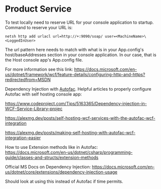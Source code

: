 # Product Service


To test locally need to reserve URL for your console application to startup.
Command to reserve your URL is:

```
netsh http add urlacl url=http://+:9090/soap/ user=<MachineName>\<LoggedInUser>
```

The url pattern here needs to match with what is in your App.config's host/baseAddresses section in your console application. In our case, that is the Host console app's App.config file.

For more information see this link: https://docs.microsoft.com/en-us/dotnet/framework/wcf/feature-details/configuring-http-and-https?redirectedfrom=MSDN


Dependency Injection with [Autofac](https://autofac.readthedocs.io/en/latest/).
Helpful articles to properly configure Autofac with self hosting console app:

https://www.codeproject.com/Tips/5163365/Dependency-injection-in-WCF-Service-Library-projec

https://alexmg.dev/posts/self-hosting-wcf-services-with-the-autofac-wcf-integration

https://alexmg.dev/posts/making-self-hosting-with-autofac-wcf-integration-easier

How to use Extension methods like in Autofac: https://docs.microsoft.com/en-us/dotnet/csharp/programming-guide/classes-and-structs/extension-methods


Official MS Docs on Dependency Injection: https://docs.microsoft.com/en-us/dotnet/core/extensions/dependency-injection-usage

Should look at using this instead of Autofac if time permits.


